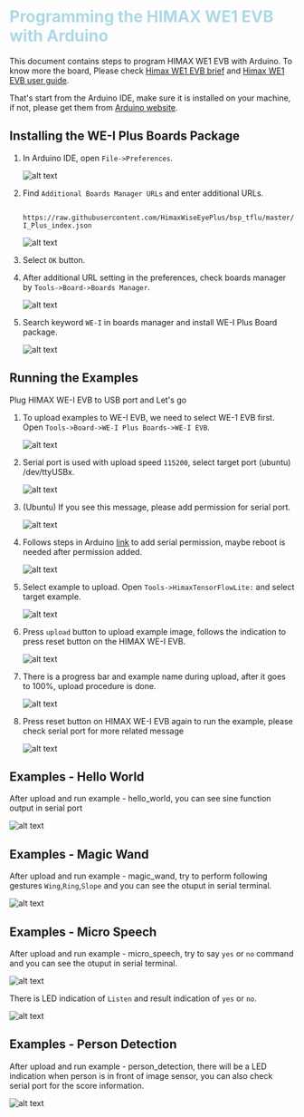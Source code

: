 # <span style="color:lightblue;">  Programming the HIMAX WE1 EVB with Arduino  </span> 

This document contains steps to program HIMAX WE1 EVB with Arduino. To know more the board, Please check [Himax WE1 EVB brief](https://github.com/HimaxWiseEyePlus/bsp_tflu/tree/master/HIMAX_WE1_EVB_board_brief#-himax-we1-evb-) and [Himax WE1 EVB user guide](https://github.com/HimaxWiseEyePlus/bsp_tflu/tree/master/HIMAX_WE1_EVB_user_guide#himax-we1-evb-user-guide).

That's start from the Arduino IDE, make sure it is installed on your machine, if not, please get them from [Arduino website](https://www.arduino.cc/en/Main/Software).

## Installing the WE-I Plus Boards Package

1. In Arduino IDE, open `File->Preferences`.
   
    ![alt text](images/file_preferences.png)

2. Find `Additional Boards Manager URLs` and enter additional URLs.
    ```
     https://raw.githubusercontent.com/HimaxWiseEyePlus/bsp_tflu/master/HIMAX_WE1_Plus_Arduino/IDE_Board_Manager/package_WE-I_Plus_index.json
    ```
    ![alt text](images/additional_boot_manager_url.png)

3. Select `OK` button. 
4. After additional URL setting in the preferences, check boards manager by `Tools->Board->Boards Manager`.
   
   ![alt text](images/boards_manager.png)

5. Search keyword `WE-I` in boards manager and install WE-I Plus Board package.

    ![alt text](images/boards_manager_inside.png)


## Running the Examples

Plug HIMAX WE-I EVB to USB port and Let's go

1. To upload examples to WE-I EVB, we need to select WE-1 EVB first. Open `Tools->Board->WE-I Plus Boards->WE-I EVB`.

    ![alt text](images/select_board.png)

2. Serial port is used with upload speed `115200`, select target port (ubuntu) /dev/ttyUSBx.

    ![alt text](images/serial_port.png)

3. (Ubuntu) If you see this message, please add permission for serial port. 

    ![alt text](images/serial_permission.png)
4. Follows steps in Arduino [link](https://www.arduino.cc/en/Guide/Linux) to add serial permission, maybe reboot is needed after permission added.

    ![alt text](images/add_serial_permission.png)

5. Select example to upload. Open `Tools->HimaxTensorFlowLite:` and select target example.

    ![alt text](images/select_example.png)

6. Press `upload` button to upload example image, follows the indication to press reset button on the HIMAX WE-I EVB.

    ![alt text](images/upload_person_detection.png)

7. There is a progress bar and example name during upload, after it goes to 100%, upload procedure is done. 

    ![alt text](images/upload_person_detection_done.png)
   
8. Press reset button on HIMAX WE-I EVB again to run the example, please check serial port for more related message 

    ![alt text](images/serial_port_message.png)


## Examples - Hello World

After upload and run example - hello_world, you can see sine function output in serial port

![alt text](images/hello_world_message.png)

## Examples - Magic Wand

After upload and run example - magic_wand, try to perform following gestures `Wing`,`Ring`,`Slope` and you can see the otuput in serial terminal.
 
![alt text](images/magic_wand_message.png)

## Examples - Micro Speech

After upload and run example - micro_speech, try to say `yes` or `no` command and you can see the otuput in serial terminal.
 
![alt text](images/micro_speech_message.png)

There is LED indication of `Listen` and result indication of `yes` or `no`.

![alt text](https://raw.githubusercontent.com/HimaxWiseEyePlus/bsp_tflu/master/HIMAX_WE1_EVB_user_guide/images/tflm_example_micro_speech_int8_led.gif)


## Examples - Person Detection

After upload and run example - person_detection, there will be a LED indication when person is in front of image sensor, you can also check serial port for the score information.
 
![alt text](images/person_detection_message.png)
